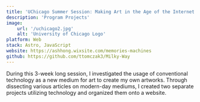 ```yaml
---
title: 'UChicago Summer Session: Making Art in the Age of the Internet'
description: 'Program Projects'
image:
    url: '/uchicago2.jpg'
    alt: 'University of Chicago Logo'
platform: Web
stack: Astro, JavaScript
website: https://ashhong.wixsite.com/memories-machines
github: https://github.com/ttomczak3/Milky-Way
---
```


During this 3-week long session, I investigated the usage of conventional technology as a new medium for art to create my own artworks. Through dissecting various articles on modern-day mediums, I created two separate projects utilizing technology and organized them onto a website.

